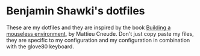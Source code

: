 #  Benjamin Shawki's dotfiles
These are my dotfiles and they are inspired by the book [Building a mouseless environment](https://themouseless.dev/), by Mattieu Cneude.
Don't just copy paste my files, they are specific to my configuration and my configuration in combination with the glove80 keyboard.

